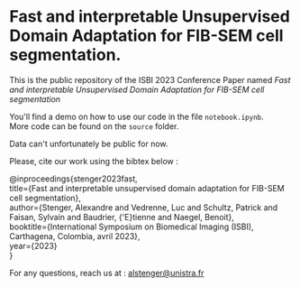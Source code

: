 # Fast and interpretable Unsupervised Domain Adaptation for FIB-SEM cell segmentation.

This is the public repository of the ISBI 2023 Conference Paper named *Fast and interpretable Unsupervised Domain Adaptation for FIB-SEM cell segmentation*

You'll find a demo on how to use our code in the file ```notebook.ipynb```. <br />
More code can be found on the ```source``` folder.

Data can't unfortunately be public for now.

Please, cite our work using the bibtex below : 

@inproceedings{stenger2023fast, <br />
  title={Fast and interpretable unsupervised domain adaptation for FIB-SEM cell segmentation}, <br />
  author={Stenger, Alexandre and Vedrenne, Luc and Schultz, Patrick and Faisan, Sylvain and Baudrier, {\'E}tienne and Naegel, Benoit}, <br />
  booktitle={International Symposium on Biomedical Imaging (ISBI), Carthagena, Colombia, avril 2023}, <br />
  year={2023} <br />
}


For any questions, reach us at : alstenger@unistra.fr
